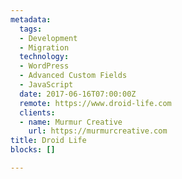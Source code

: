 ```yaml
---
metadata:
  tags:
  - Development
  - Migration
  technology:
  - WordPress
  - Advanced Custom Fields
  - JavaScript
  date: 2017-06-16T07:00:00Z
  remote: https://www.droid-life.com
  clients:
  - name: Murmur Creative
    url: https://murmurcreative.com
title: Droid Life
blocks: []

---
```

